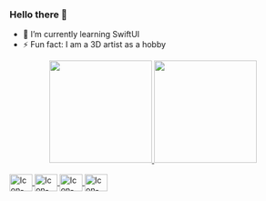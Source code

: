 ### Hello there 👋

<!-- 
**felipemr/felipemr** is a ✨ _special_ ✨ repository because its `README.md` (this file) appears on your GitHub profile.

Here are some ideas to get you started: -->

- 🌱 I’m currently learning SwiftUI
- ⚡ Fun fact: I am a 3D artist as a hobby


<div align="center">
  <a href="https://github.com/felipemr">
  <img height="180em" src="https://github-readme-stats.vercel.app/api?username=felipemr&show_icons=true&theme=dracula&include_all_commits=true&count_private=true"/>
  <img height="180em" src="https://github-readme-stats.vercel.app/api/top-langs/?username=felipemr&layout=compact&langs_count=7&theme=dracula"/>
</div>
  <div style="display: inline_block"><br>
  <img align="center" alt="Icon-Swift" height="30" width="40" src="https://cdn.jsdelivr.net/gh/devicons/devicon/icons/swift/swift-original.svg">
  <img align="center" alt="Icon-Objective-C" height="30" width="40" src="https://cdn.jsdelivr.net/gh/devicons/devicon/icons/objectivec/objectivec-plain.svg">
  <img align="center" alt="Icon-Swift" height="30" width="40" src="https://cdn.jsdelivr.net/gh/devicons/devicon/icons/java/java-plain.svg">
  <img align="center" alt="Icon-Swift" height="30" width="40" style="fill: green" src="https://cdn.jsdelivr.net/gh/devicons/devicon/icons/unity/unity-original.svg">

</div>
